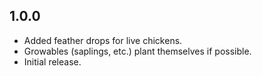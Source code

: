 ## 1.0.0
- Added feather drops for live chickens.
- Growables (saplings, etc.) plant themselves if possible.
- Initial release.
